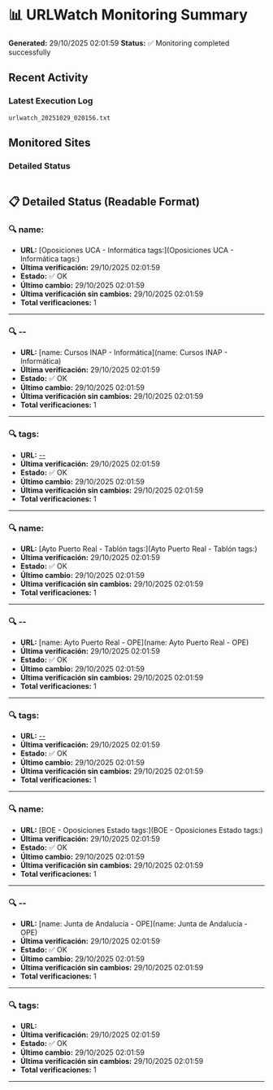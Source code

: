 # 📊 URLWatch Monitoring Summary

**Generated:** 29/10/2025 02:01:59
**Status:** ✅ Monitoring completed successfully

## Recent Activity

### Latest Execution Log
`urlwatch_20251029_020156.txt`

## Monitored Sites

### Detailed Status
```
```

## 📋 Detailed Status (Readable Format)

### 🔍 name:

- **URL:** [Oposiciones UCA - Informática	tags:](Oposiciones UCA - Informática	tags:)
- **Última verificación:** 29/10/2025 02:01:59
- **Estado:** ✅ OK
- **Último cambio:** 29/10/2025 02:01:59
- **Última verificación sin cambios:** 29/10/2025 02:01:59
- **Total verificaciones:** 1

---

### 🔍 --

- **URL:** [name: Cursos INAP - Informática](name: Cursos INAP - Informática)
- **Última verificación:** 29/10/2025 02:01:59
- **Estado:** ✅ OK
- **Último cambio:** 29/10/2025 02:01:59
- **Última verificación sin cambios:** 29/10/2025 02:01:59
- **Total verificaciones:** 1

---

### 🔍 tags:

- **URL:** [--](--)
- **Última verificación:** 29/10/2025 02:01:59
- **Estado:** ✅ OK
- **Último cambio:** 29/10/2025 02:01:59
- **Última verificación sin cambios:** 29/10/2025 02:01:59
- **Total verificaciones:** 1

---

### 🔍 name:

- **URL:** [Ayto Puerto Real - Tablón	tags:](Ayto Puerto Real - Tablón	tags:)
- **Última verificación:** 29/10/2025 02:01:59
- **Estado:** ✅ OK
- **Último cambio:** 29/10/2025 02:01:59
- **Última verificación sin cambios:** 29/10/2025 02:01:59
- **Total verificaciones:** 1

---

### 🔍 --

- **URL:** [name: Ayto Puerto Real - OPE](name: Ayto Puerto Real - OPE)
- **Última verificación:** 29/10/2025 02:01:59
- **Estado:** ✅ OK
- **Último cambio:** 29/10/2025 02:01:59
- **Última verificación sin cambios:** 29/10/2025 02:01:59
- **Total verificaciones:** 1

---

### 🔍 tags:

- **URL:** [--](--)
- **Última verificación:** 29/10/2025 02:01:59
- **Estado:** ✅ OK
- **Último cambio:** 29/10/2025 02:01:59
- **Última verificación sin cambios:** 29/10/2025 02:01:59
- **Total verificaciones:** 1

---

### 🔍 name:

- **URL:** [BOE - Oposiciones Estado	tags:](BOE - Oposiciones Estado	tags:)
- **Última verificación:** 29/10/2025 02:01:59
- **Estado:** ✅ OK
- **Último cambio:** 29/10/2025 02:01:59
- **Última verificación sin cambios:** 29/10/2025 02:01:59
- **Total verificaciones:** 1

---

### 🔍 --

- **URL:** [name: Junta de Andalucía - OPE](name: Junta de Andalucía - OPE)
- **Última verificación:** 29/10/2025 02:01:59
- **Estado:** ✅ OK
- **Último cambio:** 29/10/2025 02:01:59
- **Última verificación sin cambios:** 29/10/2025 02:01:59
- **Total verificaciones:** 1

---

### 🔍 tags:

- **URL:** []()
- **Última verificación:** 29/10/2025 02:01:59
- **Estado:** ✅ OK
- **Último cambio:** 29/10/2025 02:01:59
- **Última verificación sin cambios:** 29/10/2025 02:01:59
- **Total verificaciones:** 1

---

